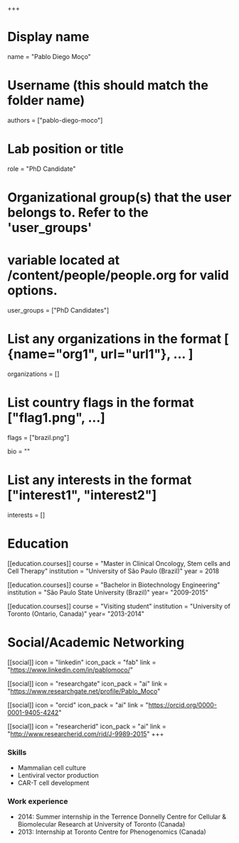+++
# Display name
name = "Pablo Diego Moço"

# Username (this should match the folder name)
authors = ["pablo-diego-moco"]

# Lab position or title
role = "PhD Candidate"

# Organizational group(s) that the user belongs to. Refer to the 'user_groups'
# variable located at /content/people/people.org for valid options.
user_groups = ["PhD Candidates"]

# List any organizations in the format [ {name="org1", url="url1"}, ... ]
organizations = []

# List country flags in the format ["flag1.png", ...]
flags = ["brazil.png"]

bio = ""

# List any interests in the format ["interest1", "interest2"]
interests = []

# Education 
[[education.courses]]
  course = "Master in Clinical Oncology, Stem cells and Cell Therapy"
  institution = "University of São Paulo (Brazil)"
  year = 2018

[[education.courses]]
  course = "Bachelor in Biotechnology Engineering"
  institution = "São Paulo State University (Brazil)"
  year= "2009-2015"

[[education.courses]]
  course = "Visiting student"
  institution = "University of Toronto (Ontario, Canada)"
  year= "2013-2014"

# Social/Academic Networking
[[social]]
  icon = "linkedin"
  icon_pack = "fab"
  link = "https://www.linkedin.com/in/pablomoco/"

[[social]]
  icon = "researchgate"
  icon_pack = "ai"
  link = "https://www.researchgate.net/profile/Pablo_Moco"

[[social]]
  icon = "orcid"
  icon_pack = "ai"
  link = "https://orcid.org/0000-0001-9405-4242"

[[social]]
  icon = "researcherid"
  icon_pack = "ai"
  link = "http://www.researcherid.com/rid/J-9989-2015"
+++

### Skills
- Mammalian cell culture
- Lentiviral vector production
- CAR-T cell development

### Work experience
- 2014: Summer internship in the Terrence Donnelly Centre for Cellular &
  Biomolecular Research at University of Toronto (Canada)
- 2013: Internship at Toronto Centre for Phenogenomics (Canada)
